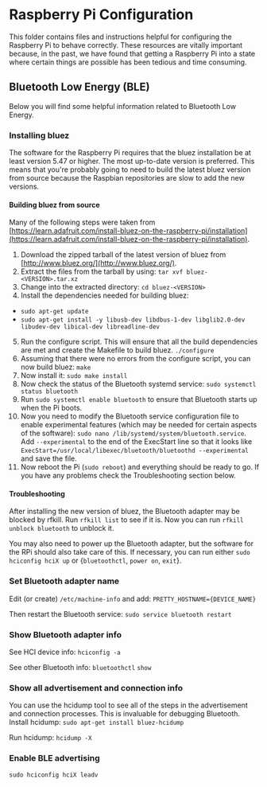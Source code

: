 # Raspberry Pi Configuration
This folder contains files and instructions helpful for configuring the Raspberry Pi to behave correctly.  These resources are vitally important because, in the past, we have found that getting a Raspberry Pi into a state where certain things are possible has been tedious and time consuming.

## Bluetooth Low Energy (BLE)
Below you will find some helpful information related to Bluetooth Low Energy.

### Installing bluez
The software for the Raspberry Pi requires that the bluez installation be at least version 5.47 or higher.  The most up-to-date version is preferred.  This means that you're probably going to need to build the latest bluez version from source because the Raspbian repositories are slow to add the new versions.

#### Building bluez from source
Many of the following steps were taken from [https://learn.adafruit.com/install-bluez-on-the-raspberry-pi/installation](https://learn.adafruit.com/install-bluez-on-the-raspberry-pi/installation).
1. Download the zipped tarball of the latest version of bluez from [http://www.bluez.org/](http://www.bluez.org/).
2. Extract the files from the tarball by using: `tar xvf bluez-<VERSION>.tar.xz`
3. Change into the extracted directory: `cd bluez-<VERSION>`
4. Install the dependencies needed for building bluez:
  - `sudo apt-get update`
  - `sudo apt-get install -y libusb-dev libdbus-1-dev libglib2.0-dev libudev-dev libical-dev libreadline-dev`
5. Run the configure script.  This will ensure that all the build dependencies are met and create the Makefile to build bluez.  `./configure`
6. Assuming that there were no errors from the configure script, you can now build bluez: `make`
7. Now install it: `sudo make install`
8. Now check the status of the Bluetooth systemd service: `sudo systemctl status bluetooth`
9. Run `sudo systemctl enable bluetooth` to ensure that Bluetooth starts up when the Pi boots.
10. Now you need to modify the Bluetooth service configuration file to enable experimental features (which may be needed for certain aspects of the software): `sudo nano /lib/systemd/system/bluetooth.service`.  Add `--experimental` to the end of the  ExecStart line so that it looks like `ExecStart=/usr/local/libexec/bluetooth/bluetoothd --experimental` and save the file.
11. Now reboot the Pi (`sudo reboot`) and everything should be ready to go.  If you have any problems check the Troubleshooting section below.

#### Troubleshooting
After installing the new version of bluez, the Bluetooth adapter may be blocked by rfkill.  Run `rfkill list` to see if it is.  Now you can run `rfkill unblock bluetooth` to unblock it.

You may also need to power up the Bluetooth adapter, but the software for the RPi should also take care of this.  If necessary, you can run either `sudo hciconfig hciX up` or {`bluetoothctl`, `power on`, `exit`}.


### Set Bluetooth adapter name
Edit (or create) `/etc/machine-info` and add:
  `PRETTY_HOSTNAME={DEVICE_NAME}`

Then restart the Bluetooth service:
`sudo service bluetooth restart`

### Show Bluetooth adapter info
See HCI device info:
`hciconfig -a`

See other Bluetooth info:
`bluetoothctl`
`show`

### Show all advertisement and connection info
You can use the hcidump tool to see all of the steps in the advertisement and connection processes.  This is invaluable for debugging Bluetooth.
Install hcidump:
`sudo apt-get install bluez-hcidump`

Run hcidump:
`hcidump -X`

### Enable BLE advertising
`sudo hciconfig hciX leadv`
